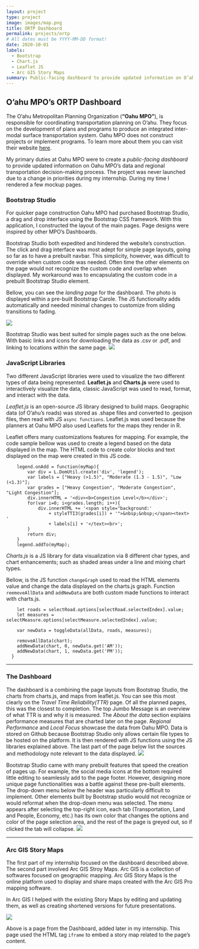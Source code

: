 ```yaml
---
layout: project
type: project
image: images/map.png
title: ORTP Dashboard 
permalink: projects/ortp 
# All dates must be YYYY-MM-DD format!
date: 2020-10-01
labels:
  - Bootstrap
  - Chart.js
  - Leaflet JS
  - Arc GIS Story Maps  
summary: Public-facing dashboard to provide updated information on O’ahu MPO’s data and regional transportation decision-making process. 
---
```


## O’ahu MPO’s ORTP Dashboard
The O’ahu Metropolitan Planning Organization (**“Oahu MPO”**), is responsible for coordinating transportation planning on O’ahu. They focus on the development of plans and programs to produce an integrated inter-modal surface transportation system. Oahu MPO does not construct projects or implement programs. To learn more about them you can visit their website [here](https://www.oahumpo.org/). 

My primary duties at Oahu MPO were to create a *public-facing dashboard* to provide updated information on Oahu MPO’s data and regional transportation decision-making process. The project was never launched due to a change in priorities during my internship. During my time I rendered a few mockup pages. 

### Bootstrap Studio 
For quicker page construction Oahu MPO had purchased Bootstrap Studio, a drag and drop interface using the Bootstrap CSS framework. With this application, I constructed the layout of the main pages. Page designs were inspired by other MPO’s Dashboards. 

Bootstrap Studio both expedited and hindered the website’s construction. The click and drag interface was most adept for simple page layouts, going so far as to have a prebuilt navbar. This simplicity, however, was difficult to override when custom code was needed. Often time the other elements on the page would not recognize the custom code and overlap when displayed. My workaround was to encapsulating the custom code in a prebuilt Bootstrap Studio element. 

Bellow, you can see the *landing page* for the dashboard. The photo is displayed within a pre-built Bootstrap Carole. The JS functionality adds automatically and needed minimal changes to customize from sliding transitions to fading. 

<img class="ui image rounded" src="../images/mpo_landing.PNG">

Bootstrap Studio was best suited for simple pages such as the one below. With basic links and icons for downloading the data as .csv or .pdf, and linking to locations within the same page. 
<img class="ui image rounded" src="../images/mpo_page_resources.jpg">


### JavaScript Libraries 
Two different JavaScript libraries were used to visualize the two different types of data being represented. **Leaflet.js** and **Charts.js** were used to interactively visualize the data, classic JavaScript was used to read, format, and interact with the data. 

*Leaflet.js* is an open-source JS library designed to build maps. Geographic data (of O’ahu’s roads) was stored as .shape files and converted to .geojson files, then read with JS `async functions`. Leaflet.js was used because the planners at Oahu MPO also used Leaflets for the maps they render in R. 

Leaflet offers many customizations features for mapping. For example, the code sample bellow was used to create a legend based on the data displayed in the map. The HTML code to create color blocks and text displayed on the map were created in this JS code. 

```var legend = L.control({position:'bottomleft'});
    legend.onAdd = function(myMap){
        var div = L.DomUtil.create('div', 'legend');
        var labels = ["Heavy (>1.5)", "Moderate (1.3 - 1.5)", "Low (<1.3)"];
        var grades = ["Heavy Congestion", "Moderate Congestion", "Light Congestion"];
        div.innerHTML = '<div><b>Congestion Level</b></div>';
        for(var i=0; i<grades.length; i++){
            div.innerHTML += '<span style="background:' 
                + styleTTI3(grades[i]) + '">&nbsp;&nbsp;</span><text> '
                + labels[i] + '</text><br>';
        }
        return div; 
    } 
    legend.addTo(myMap);   
```

*Charts.js* is a JS library for data visualization via 8 different char types, and chart enhancements; such as shaded areas under a line and mixing chart types. 
 
Bellow, is the JS function `changeGraph` used to read the HTML elements value and change the data displayed on the charts.js graph. Function `reemoveAllData` and `addNewData` are both custom made functions to interact with charts.js. 

``` function changeGraph(){
    let roads = selectRoad.options[selectRoad.selectedIndex].value;
    let measures = selectMeasure.options[selectMeasure.selectedIndex].value;

    var newData = toggleData(allData, roads, measures);

    removeAllData(chart);
    addNewData(chart, 0, newData.get('AM'));
    addNewData(chart, 1, newData.get('PM'));
  }
```

---
### The Dashboard 
The dashboard is a combining the page layouts from Bootstrap Studio, the charts from charts.js, and maps from leaflet.js. You can see this most clearly on the *Travel Time Reliability(TTR)* page. Of all the planned pages, this was the closest to completion. The top Jumbo Message is an overview of what TTR is and why it is measured. The *About the data* section explains performance measures that are charted later on the page. *Regional Performance* and *Local Focus* showcase the data from Oahu MPO. Data is stored on Github because Bootstrap Studio only allows certain file types to be hosted on the platform. It is then rendered with JS functions using the JS libraries explained above. The last part of the page below list the sources and methodology note relevant to the data displayed. 
<img class="ui image rounded" src="../images/mpo_page_ttr.jpg">

Bootstrap Studio came with many prebuilt features that speed the creation of pages up. For example, the social media icons at the bottom required little editing to seamlessly add to the page footer. However, designing more unique page functionalities was a battle against these pre-built elements. The drop-down menu below the header was particularly difficult to implement. Other elements built by Bootstrap studio would not recognize or would reformat when the drop-down menu was selected. The menu appears after selecting the top-right icon, each tab (Transportation, Land and People, Economy, etc.) has its own color that changes the options and color of the page selection area, and the rest of the page is greyed out, so if clicked the tab will collapse. 
<img class="ui image rounded" src="../images/mpo_menu and footer.PNG">


---

### Arc GIS Story Maps 
The first part of my internship focused on the dashboard described above. The second part involved Arc GIS Stroy Maps. Arc GIS is a collection of softwares focused on geographic mapping. Arc GIS Story Maps is the online platform used to display and share maps created with the Arc GIS Pro mapping software. 

In Arc GIS I helped with the existing Story Maps by editing and updating them, as well as creating shortened versions for future presentations. 


<img class="ui image rounded" src="../images/mpo_page_lrtp.jpg">

Above is a page from the Dashboard, added later in my internship. This page used the HTML tag `iframe` to embed a story map related to the page’s content. 
